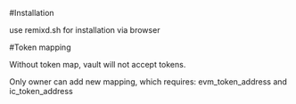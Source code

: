 #Installation

use remixd.sh for installation via browser

#Token mapping

Without token map, vault will not accept tokens.

Only owner can add new mapping, which requires: evm_token_address and ic_token_address

